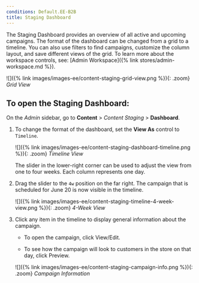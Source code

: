 ```yaml
---
conditions: Default.EE-B2B
title: Staging Dashboard
---
```


The Staging Dashboard provides an overview of all active and upcoming campaigns. The format of the dashboard can be changed from a grid to a timeline. You can also use filters to find campaigns, customize the column layout, and save different views of the grid. To learn more about the workspace controls, see: [Admin Workspace]({% link stores/admin-workspace.md %}).

![]({% link images/images-ee/content-staging-grid-view.png %}){: .zoom}
_Grid View_

## To open the Staging Dashboard:

On the _Admin_ sidebar, go to  **Content** > _Content Staging_ > **Dashboard**.

1. To change the format of the dashboard, set the **View As** control to `Timeline`.

    ![]({% link images/images-ee/content-staging-dashboard-timeline.png %}){: .zoom}
    _Timeline View_

    The slider in the lower-right corner can be used to adjust the view from one to four weeks. Each column represents one day.

1. Drag the slider to the `4w` position on the far right. The campaign that is scheduled for June 20 is now visible in the timeline.

    ![]({% link images/images-ee/content-staging-timeline-4-week-view.png %}){: .zoom}
    _4-Week View_

1. Click any item in the timeline to display general information about the campaign.

    - To open the campaign, click <span class="btn">View/Edit</span>.

    - To see how the campaign will look to customers in the store on that day, click <span class="btn">Preview</span>.

    ![]({% link images/images-ee/content-staging-campaign-info.png %}){: .zoom}
    _Campaign Information_
